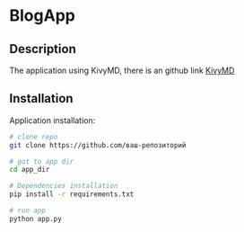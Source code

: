 # BlogApp

## Description
The application using KivyMD, there is an github link [KivyMD](https://www.python.org)

## Installation
Application installation:
```bash
# clone repo
git clone https://github.com/ваш-репозиторий

# got to app dir
cd app_dir

# Dependencies installation
pip install -r requirements.txt

# run app
python app.py